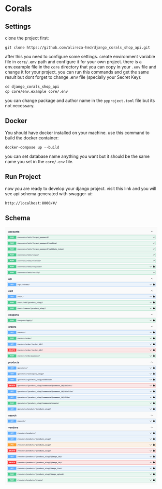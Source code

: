 # Corals 
 
## Settings
clone the project first:
```
git clone https://github.com/alireza-hmd/django_corals_shop_api.git
```
after this you need to configure some settings. create environment variable file in `core/.env` path and configure it for your own project.
there is a env.example file in the `core` directory that you can copy in your `.env` file and change it for your project. 
you can run this commands and get the same result but dont forget to change .env file (specially your Secret Key):
```
cd django_corals_shop_api
cp core/env.example core/.env
```

you can change package and author name in the `pyproject.toml` file but its not necessary.

## Docker
You should have docker installed on your machine. use this command to build the docker container:
```
docker-compose up --build
```
you can set database name anything you want but it should be the same name you set in the `core/.env` file.

## Run Project

now you are ready to develop your django project. visit this link and you will see api schema generated with swagger-ui:
```
http://localhost:8000/#/
```
## Schema
![api schema](https://github.com/alireza-hmd/django_corals_shop_api/blob/master/api_schema.jpg?raw=true)
